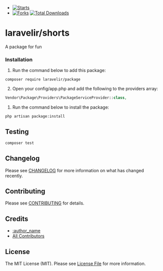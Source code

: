 - [![Starts](https://img.shields.io/github/stars/miladimos/package-skeleton?style=flat&logo=github)](https://github.com/miladimos/package-skeleton/forks)
- [![Forks](https://img.shields.io/github/forks/miladimos/package-skeleton?style=flat&logo=github)](https://github.com/miladimos/package-skeleton/stargazers)
  [![Total Downloads](https://img.shields.io/packagist/dt/miladimos/package-skeleton.svg?style=flat-square)](https://packagist.org/packages/miladimos/package-skeleton)


# laravelir/shorts

A package for fun

### Installation

1. Run the command below to add this package:

```
composer require laravelir/package
```

2. Open your config/app.php and add the following to the providers array:

```php
Vendor\Package\Providers\PackageServiceProvider::class,
```

1. Run the command below to install the package:

```
php artisan package:install
```


## Testing

```bash
composer test
```

## Changelog

Please see [CHANGELOG](CHANGELOG.md) for more information on what has changed recently.

## Contributing

Please see [CONTRIBUTING](.github/CONTRIBUTING.md) for details.

## Credits

- [:author_name](https://github.com/:author_username)
- [All Contributors](../../contributors)

## License

The MIT License (MIT). Please see [License File](LICENSE.md) for more information.
